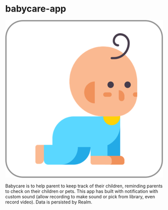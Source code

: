 # babycare-app

![Babycare](https://github.com/tinhpv/Babycare/blob/master/icon/babycare.png)

Babycare is to help parent to keep track of their children, reminding parents to check on their children or pets. This app has built with notification with custom sound (allow recording to make sound or pick from library, even record video). Data is persisted by Realm.
